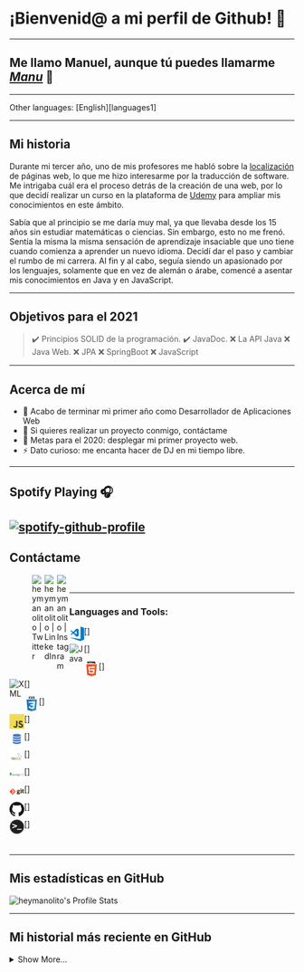 # ¡Bienvenid@ a mi perfil de Github! 👋
---
## Me llamo Manuel, aunque tú puedes llamarme <i>[Manu][linkedin]</i> 🤠
---
Other languages: [English][languages1]

---
## Mi historia
Durante mi tercer año, uno de mis profesores me habló sobre la [localización][#1] de páginas
web, lo que me hizo interesarme por la traducción de software. Me intrigaba cuál era el proceso detrás de la creación de una web, por lo que decidí realizar un curso en la plataforma de [Udemy][#2] para ampliar mis conocimientos en este ámbito. 

Sabía que al principio se me daría muy mal, ya que llevaba desde los 15 años sin estudiar matemáticas o ciencias. Sin embargo, esto no me frenó. Sentía la misma la misma sensación de aprendizaje insaciable que uno tiene cuando comienza a aprender un nuevo idioma. Decidí dar el paso y cambiar el rumbo de mi carrera. Al fin y al cabo, seguía siendo un apasionado por los lenguajes, solamente que en vez de alemán o árabe, comencé a asentar mis conocimientos en Java y en JavaScript.

---
## Objetivos para el 2021
> ✔️ Principios SOLID de la programación.
> ✔️ JavaDoc.
> ❌ La API Java
> ❌ Java Web.
> ❌ JPA
> ❌ SpringBoot
> ❌ JavaScript
---
## Acerca de mí
- 🔭 Acabo de terminar mi primer año como Desarrollador de Aplicaciones Web
- 👯 Si quieres realizar un proyecto conmigo, contáctame
- 🥅 Metas para el 2020: desplegar mi primer proyecto web.
- ⚡ Dato curioso: me encanta hacer de DJ en mi tiempo libre.
---
## Spotify Playing 🎧
[![spotify-github-profile](https://spotify-github-profile.vercel.app/api/view?uid=mgffs18&cover_image=true&theme=compact)](https://spotify-github-profile.vercel.app/api/view?uid=mgffs18&redirect=true)
---
## Contáctame

> [<img align="left" alt="heymanolito | Twitter" width="22px" src="https://i.imgur.com/3zJUNhq.png" />][twitter]

> [<img align="left" alt="heymanolito | LinkedIn" width="22px" src="https://i.imgur.com/tKAfy4d.png" />][linkedin]

> [<img align="left" alt="heymanolito | Instagram" width="22px" src="https://i.imgur.com/giZIfTN.png" />][instagram]


<br />


---

### Languages and Tools:

[<img align="left" alt="Visual Studio Code" width="26px" src="https://raw.githubusercontent.com/github/explore/80688e429a7d4ef2fca1e82350fe8e3517d3494d/topics/visual-studio-code/visual-studio-code.png" />]

[<img align="left" alt="Java" width="26px" src="blob:https://imgur.com/405887a9-ea02-4a16-8163-258faaee918e" />]

[<img align="left" alt="HTML5" width="26px" src="https://raw.githubusercontent.com/github/explore/80688e429a7d4ef2fca1e82350fe8e3517d3494d/topics/html/html.png" />]

[<img align="left" alt="XML" width="26px" src="https://i.imgur.com/9ZYpuBU.png" />]

[<img align="left" alt="CSS3" width="26px" src="https://raw.githubusercontent.com/github/explore/80688e429a7d4ef2fca1e82350fe8e3517d3494d/topics/css/css.png" />]

[<img align="left" alt="JavaScript" width="26px" src="https://raw.githubusercontent.com/github/explore/80688e429a7d4ef2fca1e82350fe8e3517d3494d/topics/javascript/javascript.png" />]

[<img align="left" alt="SQL" width="26px" src="https://raw.githubusercontent.com/github/explore/80688e429a7d4ef2fca1e82350fe8e3517d3494d/topics/sql/sql.png" />]

[<img align="left" alt="MySQL" width="26px" src="https://raw.githubusercontent.com/github/explore/80688e429a7d4ef2fca1e82350fe8e3517d3494d/topics/mysql/mysql.png" />]

[<img align="left" alt="MongoDB" width="26px" src="https://raw.githubusercontent.com/github/explore/80688e429a7d4ef2fca1e82350fe8e3517d3494d/topics/mongodb/mongodb.png" />]

[<img align="left" alt="Git" width="26px" src="https://raw.githubusercontent.com/github/explore/80688e429a7d4ef2fca1e82350fe8e3517d3494d/topics/git/git.png" />]

[<img align="left" alt="GitHub" width="26px" src="https://raw.githubusercontent.com/github/explore/78df643247d429f6cc873026c0622819ad797942/topics/github/github.png" />]

[<img align="left" alt="Terminal" width="26px" src="https://raw.githubusercontent.com/github/explore/80688e429a7d4ef2fca1e82350fe8e3517d3494d/topics/terminal/terminal.png" />]

<br />


---
## Mis estadísticas en GitHub


![heymanolito's Profile Stats](https://github-readme-stats.vercel.app/api?username=heymanolito&show_icons=true&theme=radical&hide_border=true)


---

## Mi historial más reciente en GitHub
  
<details>
  <summary>Show More...</summary>
  
  <!--START_SECTION:activity-->
1. 🎉 Merged PR [#5](https://github.com/KFChinese/ILP-Portfolio/pull/5) in [KFChinese/ILP-Portfolio](https://github.com/KFChinese/ILP-Portfolio)
2. 💪 Opened PR [#5](https://github.com/KFChinese/ILP-Portfolio/pull/5) in [KFChinese/ILP-Portfolio](https://github.com/KFChinese/ILP-Portfolio)
3. ❗️ Closed issue [#2](https://github.com/KFChinese/Larrychiem.engineer/issues/2) in [KFChinese/Larrychiem.engineer](https://github.com/KFChinese/Larrychiem.engineer)
4. 🗣 Commented on [#2](https://github.com/KFChinese/Larrychiem.engineer/issues/2) in [KFChinese/Larrychiem.engineer](https://github.com/KFChinese/Larrychiem.engineer)
5. 🗣 Commented on [#2](https://github.com/KFChinese/Larrychiem.engineer/issues/2) in [KFChinese/Larrychiem.engineer](https://github.com/KFChinese/Larrychiem.engineer)
<!--END_SECTION:activity-->


</details>

[#1]: https://www.trados.com/solutions/software-localization/
[#2]: https://www.udemy.com/course/the-complete-web-development-bootcamp/
[language1]: https://imgur.com
[twitter]: https://twitter.com/heymanolito
[instagram]: https://www.instagram.com/heymanolito/
[linkedin]: https://www.linkedin.com/in/manuel-gallardo-925573139
